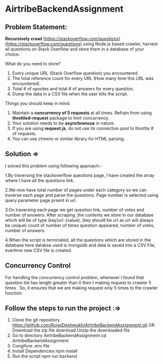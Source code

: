 # AirtribeBackendAssignment
## Problem Statement:
**Recursively crawl** [https://stackoverflow.com/questions](https://stackoverflow.com/questions) using Node.js based crawler, harvest all questions on Stack Overflow and store them in a database of your choice. 

What do you need to store?

1. Every unique URL (Stack Overflow question) you encountered.
2. The total reference count for every URL (How many time this URL was encountered).
3. Total # of upvotes and total # of answers for every question.
4. Dump the data in a CSV file when the user kills the script.

Things you should keep in mind:

1. Maintain a **concurrency of 5 requests** at all times. Refrain from using **throttled-request** package to limit concurrency.
2. Your solution needs to be **asynchronous** in nature.
3. If you are using **request.js**, do not use its connection pool to throttle # of requests. 
4. You can use cheerio or similar library for HTML parsing.

## Solution =>

I solved this problem using following approach:-

1.By traversing the stackoverflow questions page, I have created the array where I have all the questions link.

2.We now have total number of pages under each category so we can traverse each page and parse the questions. Page number is selected using query parameter page prsent in url.

3.On traversing each page we get question link, number of votes and number of answers. After scraping ,the contents we store in our database which will be of type (key)url :(value), (key should be url as url will always be unique) count of number of times question appeared, number of votes, number of answers.

4.When the script is terminated, all the questions which are stored in the database here databse used is mongodb and data is saved into a CSV File, evertime new CSV file is created.

## Concurrency Control 

For handling the concurrency control problem, whenever I found that question list has length greater than 0 then I making request to crawler 5 times .
So, it ensures that we are making request only 5 times to the crawler function.


## Follow the steps to run the project :=>

1. Clone the git repository  https://github.com/RujwiDeshmukh/AirtribeBackendAssignment.git
  OR
  Download the zip file download
  Unzip the downloaded file
2. Go to directory AirtribeBackendAssignment
   cd  AirtribeBackendAssignment
3. Congifure .env file
4. Install Dependencies
   npm install
5. Run the script 
   npm run backend
